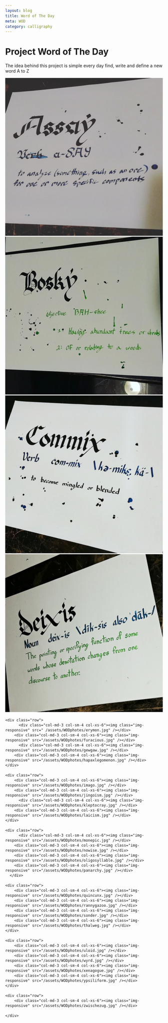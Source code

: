 ```yaml
---
layout: blog
title: Word of The Day
meta: WOD
category: calligraphy
---
```


<h1>Project Word of The Day</h1>

<p>
The idea behind this project is simple every day find, write and define a new word A to Z   
</p>


<div class="container">
    <div class="row">
		    <div class="col-md-3 col-sm-4 col-xs-6"><img class="img-responsive" src="/assets/WODphotes/assay.jpg" /></div>
        <div class="col-md-3 col-sm-4 col-xs-6"><img class="img-responsive" src="/assets/WODphotes/bosky.jpg" /></div>
        <div class="col-md-3 col-sm-4 col-xs-6"><img class="img-responsive" src="/assets/WODphotes/commix.jpg" /></div>
        <div class="col-md-3 col-sm-4 col-xs-6"><img class="img-responsive" src="/assets/WODphotes/deixis.jpg" /></div>
	 </div>

    <div class="row">
    	  <div class="col-md-3 col-sm-4 col-xs-6"><img class="img-responsive" src=" /assets/WODphotes/erymon.jpg" /></div>
        <div class="col-md-3 col-sm-4 col-xs-6"><img class="img-responsive" src="/assets/WODphotes/furacious.jpg" /></div>
	      <div class="col-md-3 col-sm-4 col-xs-6"><img class="img-responsive" src="/assets/WODphotes/gewgaw.jpg" /></div>
        <div class="col-md-3 col-sm-4 col-xs-6"><img class="img-responsive" src="/assets/WODphotes/hapaxlegomenon.jpg" /></div>
    </div>

    <div class="row">
        <div class="col-md-3 col-sm-4 col-xs-6"><img class="img-responsive" src="/assets/WODphotes/imago.jpg" /></div>
        <div class="col-md-3 col-sm-4 col-xs-6"><img class="img-responsive" src="/assets/WODphotes/jingoism.jpg" /></div>
	      <div class="col-md-3 col-sm-4 col-xs-6"><img class="img-responsive" src="/assets/WODphotes/kleptocray.jpg" /></div>
        <div class="col-md-3 col-sm-4 col-xs-6"><img class="img-responsive" src="/assets/WODphotes/laicism.jpg" /></div>
    </div>

    <div class="row">
    	  <div class="col-md-3 col-sm-4 col-xs-6"><img class="img-responsive" src="/assets/WODphotes/monepic.jpg" /></div>
        <div class="col-md-3 col-sm-4 col-xs-6"><img class="img-responsive" src="/assets/WODphotes/nowise.jpg" /></div>
        <div class="col-md-3 col-sm-4 col-xs-6"><img class="img-responsive" src="/assets/WODphotes/oligosyllable.jpg" /></div>
        <div class="col-md-3 col-sm-4 col-xs-6"><img class="img-responsive" src="/assets/WODphotes/panarchy.jpg" /></div>
	  </div>

    <div class="row">
        <div class="col-md-3 col-sm-4 col-xs-6"><img class="img-responsive" src="/assets/WODphotes/quincunx.jpg" /></div>
        <div class="col-md-3 col-sm-4 col-xs-6"><img class="img-responsive" src="/assets/WODphotes/rannygazoo.jpg" /></div>
        <div class="col-md-3 col-sm-4 col-xs-6"><img class="img-responsive" src="/assets/WODphotes/sonder.jpg" /></div>
        <div class="col-md-3 col-sm-4 col-xs-6"><img class="img-responsive" src="/assets/WODphotes/thalweg.jpg" /></div>
    </div>

    <div class="row">
        <div class="col-md-3 col-sm-4 col-xs-6"><img class="img-responsive" src="/assets/WODphotes/uloid.jpg" /></div>
        <div class="col-md-3 col-sm-4 col-xs-6"><img class="img-responsive" src="/assets/WODphotes/wyrd.jpg" /></div>
        <div class="col-md-3 col-sm-4 col-xs-6"><img class="img-responsive" src="/assets/WODphotes/xenagogue.jpg" /></div>
        <div class="col-md-3 col-sm-4 col-xs-6"><img class="img-responsive" src="/assets/WODphotes/ypsiliform.jpg" /></div>
    </div>

    <div class="row">
        <div class="col-md-3 col-sm-4 col-xs-6"><img class="img-responsive" src="/assets/WODphotes/zwischezug.jpg" /></div>

    </div>

  </div>
